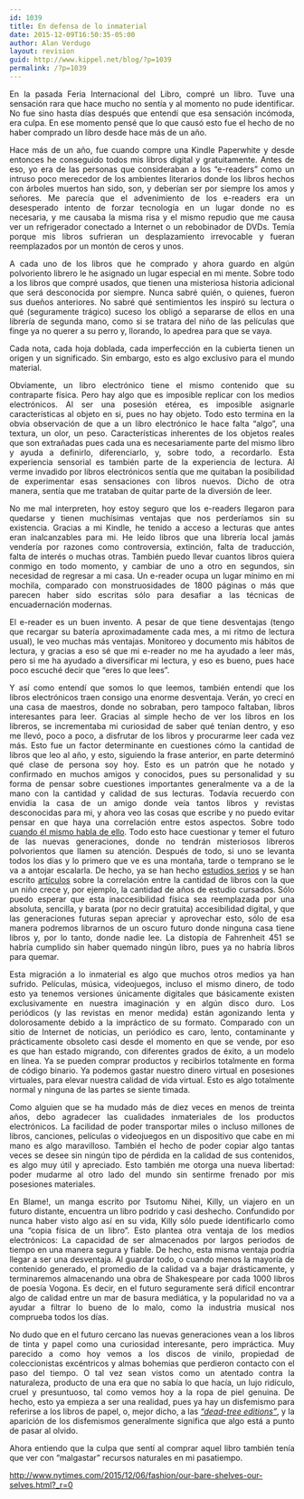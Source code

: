 ```yaml
---
id: 1039
title: En defensa de lo inmaterial
date: 2015-12-09T16:50:35-05:00
author: Alan Verdugo
layout: revision
guid: http://www.kippel.net/blog/?p=1039
permalink: /?p=1039
---
```

<p style="text-align: justify;">
  En la pasada Feria Internacional del Libro, compré un libro. Tuve una sensación rara que hace mucho no sentía y al momento no pude identificar. No fue sino hasta días después que entendí que esa sensación incómoda, era culpa. En ese momento pensé que lo que causó esto fue el hecho de no haber comprado un libro desde hace más de un año.
</p>

<p style="text-align: justify;">
  Hace más de un año, fue cuando compre una Kindle Paperwhite y desde entonces he conseguido todos mis libros digital y gratuitamente. Antes de eso, yo era de las personas que consideraban a los &#8220;e-readers&#8221; como un intruso poco merecedor de los ambientes literarios donde los libros hechos con árboles muertos han sido, son, y deberían ser por siempre los amos y señores. Me parecía que el advenimiento de los e-readers era un desesperado intento de forzar tecnología en un lugar donde no es necesaria, y me causaba la misma risa y el mismo repudio que me causa ver un refrigerador conectado a Internet o un rebobinador de DVDs. Temía porque mis libros sufrieran un desplazamiento irrevocable y fueran reemplazados por un montón de ceros y unos.
</p>

<p style="text-align: justify;">
  A cada uno de los libros que he comprado y ahora guardo en algún polvoriento librero le he asignado un lugar especial en mi mente. Sobre todo a los libros que compré usados, que tienen una misteriosa historia adicional que será desconocida por siempre. Nunca sabré quién, o quienes, fueron sus dueños anteriores. No sabré qué sentimientos les inspiró su lectura o qué (seguramente trágico) suceso los obligó a separarse de ellos en una librería de segunda mano, como si se tratara del niño de las películas que finge ya no querer a su perro y, llorando, lo apedrea para que se vaya.
</p>

<p style="text-align: justify;">
  Cada nota, cada hoja doblada, cada imperfección en la cubierta tienen un origen y un significado. Sin embargo, esto es algo exclusivo para el mundo material.
</p>

<p style="text-align: justify;">
  Obviamente, un libro electrónico tiene el mismo contenido que su contraparte física. Pero hay algo que es imposible replicar con los medios electrónicos. Al ser una posesión etérea, es imposible asignarle características al objeto en si, pues no hay objeto. Todo esto termina en la obvia observación de que a un libro electrónico le hace falta &#8220;algo&#8221;, una textura, un olor, un peso. Características inherentes de los objetos reales que son extrañadas pues cada una es necesariamente parte del mismo libro y ayuda a definirlo, diferenciarlo, y, sobre todo, a recordarlo. Esta experiencia sensorial es también parte de la experiencia de lectura. Al verme invadido por libros electrónicos sentía que me quitaban la posibilidad de experimentar esas sensaciones con libros nuevos. Dicho de otra manera, sentía que me trataban de quitar parte de la diversión de leer.
</p>

<p style="text-align: justify;">
  No me mal interpreten, hoy estoy seguro que los e-readers llegaron para quedarse y tienen muchísimas ventajas que nos perderíamos sin su existencia. Gracias a mi Kindle, he tenido a acceso a lecturas que antes eran inalcanzables para mi. He leído libros que una librería local jamás vendería por razones como controversia, extinción, falta de traducción, falta de interés o muchas otras. También puedo llevar cuantos libros quiera conmigo en todo momento, y cambiar de uno a otro en segundos, sin necesidad de regresar a mi casa. Un e-reader ocupa un lugar mínimo en mi mochila, comparado con monstruosidades de 1800 páginas o más que parecen haber sido escritas sólo para desafiar a las técnicas de encuadernación modernas.
</p>

<p style="text-align: justify;">
  El e-reader es un buen invento. A pesar de que tiene desventajas (tengo que recargar su batería aproximadamente cada mes, a mi ritmo de lectura usual), le veo muchas más ventajas. Monitoreo y documento mis hábitos de lectura, y gracias a eso sé que mi e-reader no me ha ayudado a leer más, pero si me ha ayudado a diversificar mi lectura, y eso es bueno, pues hace poco escuché decir que &#8220;eres lo que lees&#8221;.
</p>

<p style="text-align: justify;">
  Y así como entendí que somos lo que leemos, también entendí que los libros electrónicos traen consigo una enorme desventaja. Verán, yo crecí en una casa de maestros, donde no sobraban, pero tampoco faltaban, libros interesantes para leer. Gracias al simple hecho de ver los libros en los libreros, se incrementaba mi curiosidad de saber qué tenían dentro, y eso me llevó, poco a poco, a disfrutar de los libros y procurarme leer cada vez más. Esto fue un factor determinante en cuestiones cómo la cantidad de libros que leo al año, y esto, siguiendo la frase anterior, en parte determinó qué clase de persona soy hoy. Esto es un patrón que he notado y confirmado en muchos amigos y conocidos, pues su personalidad y su forma de pensar sobre cuestiones importantes generalmente va a de la mano con la cantidad y calidad de sus lecturas. Todavía recuerdo con envidia la casa de un amigo donde veía tantos libros y revistas desconocidas para mi, y ahora veo las cosas que escribe y no puedo evitar pensar en que haya una correlación entre estos aspectos. Sobre todo <a href="https://doncyr.wordpress.com/2015/10/27/elogio-de-la-normalidad-idealista-elogio-de-la-anormalidad/" target="_blank">cuando él mismo habla de ello</a>. Todo esto hace cuestionar y temer el futuro de las nuevas generaciones, donde no tendrán misteriosos libreros polvorientos que llamen su atención. Después de todo, si uno se levanta todos los días y lo primero que ve es una montaña, tarde o temprano se le va a antojar escalarla. De hecho, ya se han hecho <a href="http://sf.oxfordjournals.org/content/92/4/1573.full" target="_blank">estudios serios</a> y se han escrito <a href="http://www.nytimes.com/2015/12/06/fashion/our-bare-shelves-our-selves.html?_r=1" target="_blank">artículos</a> sobre la correlación entre la cantidad de libros con la que un niño crece y, por ejemplo, la cantidad de años de estudio cursados. Sólo puedo esperar que esta inaccesibilidad física sea reemplazada por una absoluta, sencilla, y barata (por no decir gratuita) accesibilidad digital, y que las generaciones futuras sepan apreciar y aprovechar esto, sólo de esa manera podremos librarnos de un oscuro futuro donde ninguna casa tiene libros y, por lo tanto, donde nadie lee. La distopía de Fahrenheit 451 se habría cumplido sin haber quemado ningún libro, pues ya no habría libros para quemar.
</p>

<p style="text-align: justify;">
  Esta migración a lo inmaterial es algo que muchos otros medios ya han sufrido. Películas, música, videojuegos, incluso el mismo dinero, de todo esto ya tenemos versiones únicamente digitales que básicamente existen exclusivamente en nuestra imaginación y en algún disco duro. Los periódicos (y las revistas en menor medida) están agonizando lenta y dolorosamente debido a la impráctico de su formato. Comparado con un sitio de Internet de noticias, un periódico es caro, lento, contaminante y prácticamente obsoleto casi desde el momento en que se vende, por eso es que han estado migrando, con diferentes grados de éxito, a un modelo en línea. Ya se pueden comprar productos y recibirlos totalmente en forma de código binario. Ya podemos gastar nuestro dinero virtual en posesiones virtuales, para elevar nuestra calidad de vida virtual. Esto es algo totalmente normal y ninguna de las partes se siente timada.
</p>

<p style="text-align: justify;">
  Como alguien que se ha mudado más de diez veces en menos de treinta años, debo agradecer las cualidades inmateriales de los productos electrónicos. La facilidad de poder transportar miles o incluso millones de libros, canciones, películas o videojuegos en un dispositivo que cabe en mi mano es algo maravilloso. También el hecho de poder copiar algo tantas veces se desee sin ningún tipo de pérdida en la calidad de sus contenidos, es algo muy útil y apreciado. Esto también me otorga una nueva libertad: poder mudarme al otro lado del mundo sin sentirme frenado por mis posesiones materiales.
</p>

<p style="text-align: justify;">
  En Blame!, un manga escrito por Tsutomu Nihei, Killy, un viajero en un futuro distante, encuentra un libro podrido y casi deshecho. Confundido por nunca haber visto algo así en su vida, Killy sólo puede identificarlo como una &#8220;copia física de un libro&#8221;. Esto plantea otra ventaja de los medios electrónicos: La capacidad de ser almacenados por largos periodos de tiempo en una manera segura y fiable. De hecho, esta misma ventaja podría llegar a ser una desventaja. Al guardar todo, o cuando menos la mayoría de contenido generado, el promedio de la calidad va a bajar drásticamente, y terminaremos almacenando una obra de Shakespeare por cada 1000 libros de poesía Vogona. Es decir, en el futuro seguramente será difícil encontrar algo de calidad entre un mar de basura mediática, y la popularidad no va a ayudar a filtrar lo bueno de lo malo, como la industria musical nos comprueba todos los días.
</p>

<p style="text-align: justify;">
  No dudo que en el futuro cercano las nuevas generaciones vean a los libros de tinta y papel como una curiosidad interesante, pero impráctica. Muy parecido a como hoy vemos a los discos de vinilo, propiedad de coleccionistas excéntricos y almas bohemias que perdieron contacto con el paso del tiempo. O tal vez sean vistos como un atentado contra la naturaleza, producto de una era que no sabía lo que hacía, un lujo ridículo, cruel y presuntuoso, tal como vemos hoy a la ropa de piel genuina. De hecho, esto ya empieza a ser una realidad, pues ya hay un disfemismo para referirse a los libros de papel, o, mejor dicho, a las <em><a href="https://en.wikipedia.org/wiki/Hard_copy#.22Dead-tree_edition.22" target="_blank">&#8220;dead-tree editions&#8221;</a></em>, y la aparición de los disfemismos generalmente significa que algo está a punto de pasar al olvido.
</p>

<p style="text-align: justify;">
  Ahora entiendo que la culpa que sentí al comprar aquel libro también tenía que ver con &#8220;malgastar&#8221; recursos naturales en mi pasatiempo.
</p>

<a href="http://www.nytimes.com/2015/12/06/fashion/our-bare-shelves-our-selves.html?_r=0" target="_blank">http://www.nytimes.com/2015/12/06/fashion/our-bare-shelves-our-selves.html?_r=0</a>